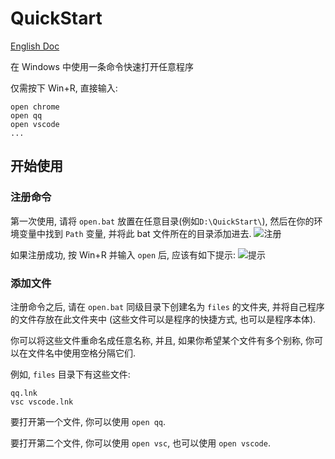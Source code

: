 # QuickStart

[English Doc](./README.md)

在 Windows 中使用一条命令快速打开任意程序

仅需按下 Win+R, 直接输入:
```batchfile
open chrome
open qq
open vscode
...
```

## 开始使用
### 注册命令
第一次使用, 请将 `open.bat` 放置在任意目录(例如`D:\QuickStart\`), 然后在你的环境变量中找到 `Path` 变量, 并将此 bat 文件所在的目录添加进去.
![注册](https://s1.ax1x.com/2020/08/13/dSkxMT.png)

如果注册成功, 按 Win+R 并输入 `open` 后, 应该有如下提示:
![提示](https://s1.ax1x.com/2020/08/13/dSA0Fs.png)

### 添加文件
注册命令之后, 请在 `open.bat` 同级目录下创建名为 `files` 的文件夹, 并将自己程序的文件存放在此文件夹中 (这些文件可以是程序的快捷方式, 也可以是程序本体).

你可以将这些文件重命名成任意名称, 并且, 如果你希望某个文件有多个别称, 你可以在文件名中使用空格分隔它们.

例如, `files` 目录下有这些文件:
```
qq.lnk
vsc vscode.lnk
```
要打开第一个文件, 你可以使用 `open qq`.

要打开第二个文件, 你可以使用 `open vsc`, 也可以使用 `open vscode`.
